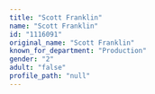 ```yaml
---
title: "Scott Franklin"
name: "Scott Franklin"
id: "1116091"
original_name: "Scott Franklin"
known_for_department: "Production"
gender: "2"
adult: "false"
profile_path: "null"
---
```

